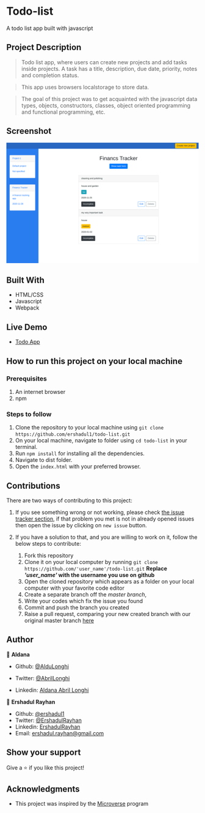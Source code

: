 # Todo-list
A todo list app built with javascript

## Project Description
> Todo list app, where users can create new projects and add tasks inside projects. A task has a title, description,
 due date, priority, notes and completion status. 

> This app uses browsers localstorage to store data.

> The goal of this project was to get acquainted with the javascript data types, objects, constructors, classes, object oriented programming and functional programming, etc.


## Screenshot

![](./src/screenshot/todo.png)

## Built With

- HTML/CSS
- Javascript
- Webpack

## Live Demo

- [Todo App](https://rawcdn.githack.com/ershadul1/todo-list/8720a4958cd3b2759795e7f58ebdf18b77ce8f83/dist/index.html)

## How to run this project on your local machine

### Prerequisites
1. An internet browser
1. npm
   
### Steps to follow
1. Clone the repository to your local machine using `git clone https://github.com/ershadul1/todo-list.git`
1. On your local machine, navigate to folder using `cd todo-list` in your terminal.
1. Run `npm install` for installing all the dependencies.
1. Navigate to dist folder.
1. Open the `index.html` with your preferred browser.


## Contributions

  There are two ways of contributing to this project:

1.  If you see something wrong or not working, please check [the issue tracker section](https://github.com/ershadul1/todo-list/issues), if that problem you met is not in already opened issues then open the issue by clicking on `new issue` button.

2.  If you have a solution to that, and you are willing to work on it, follow the below steps to contribute:
    1.  Fork this repository
    1.  Clone it on your local computer by running `git clone https://github.com/'user_name'/todo-list.git` __Replace *'user_name'* with the username you use on github__
    1.  Open the cloned repository which appears as a folder on your local computer with your favorite code editor
    1.  Create a separate branch off the *master branch*,
    1.  Write your codes which fix the issue you found
    1.  Commit and push the branch you created
    1.  Raise a pull request, comparing your new created branch with our original master branch [here](https://github.com/ershadul1/todo-list)

## Author 

👤 **Aldana**
​

- Github: [@AlduLonghi](https://github.com/AlduLonghi)

- Twitter: [@AbrilLonghi](https://twitter.com/AbrilLonghi)

- Linkedin: [Aldana Abril Longhi](https://www.linkedin.com/in/aldanalonghi/ )


👤 **Ershadul Rayhan**

- Github: [@ershadul1](https://github.com/ershadul1)
- Twitter: [@ErshadulRayhan](https://twitter.com/ErshadulRayhan)
- Linkedin: [ErshadulRayhan](https://www.linkedin.com/in/ershadulrayhan/)
- Email:  ershadul.rayhan@gmail.com


## Show your support

Give a ⭐️ if you like this project!

## Acknowledgments
- This project was inspired by the [Microverse](https:www.microverse.org) program
